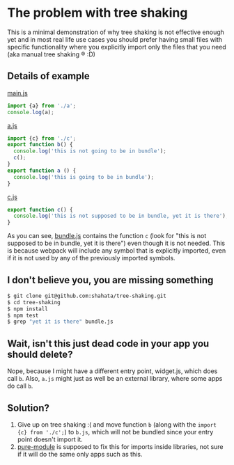 # The problem with tree shaking

This is a minimal demonstration of why tree shaking is not effective enough yet and in most real life use cases you should prefer having small files with specific functionality where you explicitly import only the files that you need (aka manual tree shaking ® :D)

## Details of example

[main.js](main.js)
```js
import {a} from './a';
console.log(a);
```

[a.js](a.js)
```js
import {c} from './c';
export function b() {
  console.log('this is not going to be in bundle');
  c();
}
export function a () {
  console.log('this is going to be in bundle');
}
```

[c.js](c.js)
```js
export function c() {
  console.log('this is not supposed to be in bundle, yet it is there');
}
```

As you can see, [bundle.js](bundle.js) contains the function `c` (look for "this is not supposed to be in bundle, yet it is there") even though it is not needed. This is because webpack will include any symbol that is explicitly imported, even if it is not used by any of the previously imported symbols.

## I don't believe you, you are missing something

```sh
$ git clone git@github.com:shahata/tree-shaking.git
$ cd tree-shaking
$ npm install
$ npm test
$ grep "yet it is there" bundle.js
```

## Wait, isn't this just dead code in your app you should delete?

Nope, because I might have a different entry point, widget.js, which does call `b`. Also, `a.js` might just as well be an external library, where some apps do call `b`.

## Solution?

1) Give up on tree shaking :( and move function `b` (along with the `import {c} from './c';`) to `b.js`, which will not be bundled since your entry point doesn't import it.
2) [pure-module](https://github.com/webpack/webpack/tree/feature/pure-module/examples/pure-module) is supposed to fix this for imports inside libraries, not sure if it will do the same only apps such as this.

